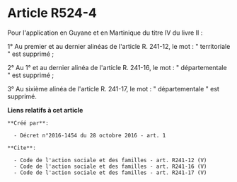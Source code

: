 # Article R524-4

Pour l'application en Guyane et en Martinique du titre IV du livre II : 

1° Au premier et au dernier alinéas de l'article R. 241-12, le mot : " territoriale " est supprimé ; 

2° Au 1° et au dernier alinéa de l'article R. 241-16, le mot : " départementale " est supprimé ; 

3° Au sixième alinéa de l'article R. 241-17, le mot : " départementale " est supprimé.

**Liens relatifs à cet article**

	**Créé par**:

	  - Décret n°2016-1454 du 28 octobre 2016 - art. 1

	**Cite**:

	  - Code de l'action sociale et des familles - art. R241-12 (V)
	  - Code de l'action sociale et des familles - art. R241-16 (V)
	  - Code de l'action sociale et des familles - art. R241-17 (V)
